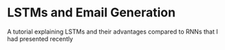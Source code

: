 # LSTMs and Email Generation
A tutorial explaining LSTMs and their advantages compared to RNNs that I had presented recently
